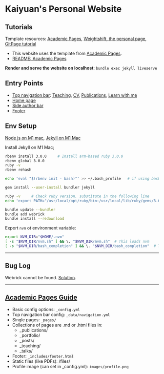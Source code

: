 # Kaiyuan's Personal Website

## Tutorials 

Template resources: [Academic Pages](https://github.com/academicpages/academicpages.github.io), [Weightshift, the personal page](https://github.com/kylewang1999/kylewang1999.github.io.git), [GitPage tutorial](https://pages.github.com/#project-site)

- This website uses the template from [Academic Pages](https://github.com/academicpages/academicpages.github.io).
- [README: Academic Pages](./README_academicpages.md)

**Render and serve the website on localhost**: `bundle exec jekyll liveserve` 

## Entry Points

- [Top navigation bar](./_data/navigation.yml): [Teaching](./_teaching/), [CV](./_pages/cv.md), [Publications](./_publications/), [Learn with me](./_learn_with_me)
- [Home page](./_pages/about.md)
- [Side author bar](./_config.yml)
- [Footer](./_includes/footer.html)

## Env Setup

[Node js on M1 mac](https://www.jurnalanas.com/node-js-mac-m1/), [Jekyll on M1 Mac](https://www.earthinversion.com/blogging/how-to-install-jekyll-on-appple-m1-macbook/) 

Install Jekyll on M1 Mac;

```bash
rbenv install 3.0.0     # Install arm-based ruby 3.0.0
rbenv global 3.0.0
ruby -v
rbenv rehash

echo 'eval "$(rbenv init - bash)"' >> ~/.bash_profile   # if using bash

gem install --user-install bundler jekyll

ruby -v     # Check ruby version, substitute in the following line
echo 'export PATH="/usr/local/opt/ruby/bin:/usr/local/lib/ruby/gems/3.0.0/bin:$PATH"' >> ~/.bash_profile

bundle update --bundler
bundle add webrick
bundle install --redownload
```


Export `nvm` ot environment variable:

```bash
export NVM_DIR="$HOME/.nvm"
[ -s "$NVM_DIR/nvm.sh" ] && \. "$NVM_DIR/nvm.sh"  # This loads nvm
[ -s "$NVM_DIR/bash_completion" ] && \. "$NVM_DIR/bash_completion"  # This loads nvm bash_completion
```

---

## Bug Log

Webrick cannot be found. [Solution](https://github.com/jekyll/jekyll/issues/8523).

---

## [Academic Pages Guide](./_pages/markdown.md)

* Basic config options: `_config.yml`
* Top navigation bar config: `_data/navigation.yml`
* Single pages: `_pages/`
* Collections of pages are .md or .html files in:
  * _publications/
  * _portfolio/
  * _posts/
  * _teaching/
  * _talks/
* Footer: `_includes/footer.html`
* Static files (like PDFs): /files/
* Profile image (can set in _config.yml): `images/profile.png`